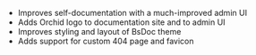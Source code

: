 ---
---

- Improves self-documentation with a much-improved admin UI
- Adds Orchid logo to documentation site and to admin UI
- Improves styling and layout of BsDoc theme
- Adds support for custom 404 page and favicon
  